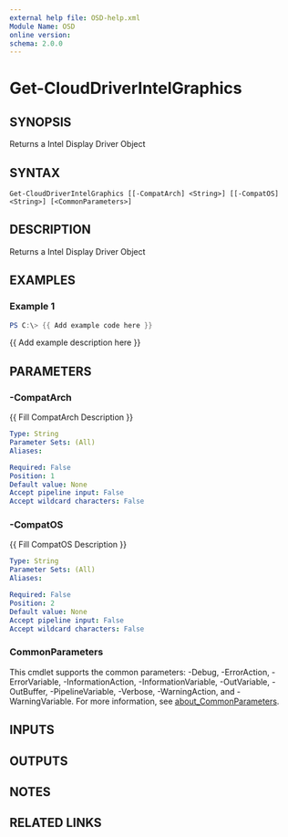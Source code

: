 ```yaml
---
external help file: OSD-help.xml
Module Name: OSD
online version:
schema: 2.0.0
---
```


# Get-CloudDriverIntelGraphics

## SYNOPSIS
Returns a Intel Display Driver Object

## SYNTAX

```
Get-CloudDriverIntelGraphics [[-CompatArch] <String>] [[-CompatOS] <String>] [<CommonParameters>]
```

## DESCRIPTION
Returns a Intel Display Driver Object

## EXAMPLES

### Example 1
```powershell
PS C:\> {{ Add example code here }}
```

{{ Add example description here }}

## PARAMETERS

### -CompatArch
{{ Fill CompatArch Description }}

```yaml
Type: String
Parameter Sets: (All)
Aliases:

Required: False
Position: 1
Default value: None
Accept pipeline input: False
Accept wildcard characters: False
```

### -CompatOS
{{ Fill CompatOS Description }}

```yaml
Type: String
Parameter Sets: (All)
Aliases:

Required: False
Position: 2
Default value: None
Accept pipeline input: False
Accept wildcard characters: False
```

### CommonParameters
This cmdlet supports the common parameters: -Debug, -ErrorAction, -ErrorVariable, -InformationAction, -InformationVariable, -OutVariable, -OutBuffer, -PipelineVariable, -Verbose, -WarningAction, and -WarningVariable. For more information, see [about_CommonParameters](http://go.microsoft.com/fwlink/?LinkID=113216).

## INPUTS

## OUTPUTS

## NOTES

## RELATED LINKS
